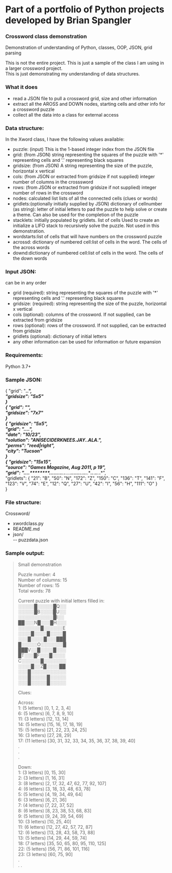 # Part of a portfolio of Python projects developed by Brian Spangler

### Crossword class demonstration  
Demonstration of understanding of Python, classes, OOP, JSON, grid parsing

This is not the entire project. This is just a sample of the class I am using in a larger crossword project.  
This is just demonstrating my understanding of data structures.   

### What it does  
- read a JSON file to pull a crossword grid, size and other information  
- extract all the AROSS and DOWN nodes, starting cells and other info for a crossword puzzle  
- collect all the data into a class for external access  

### Data structure:  
In the Xword class, I have the following values available:
- puzzle: (input) This is the 1-based integer index from the JSON file  
- grid: (from JSON) string representing the squares of the puzzle with '*' representing cells and '.' representing black squares  
- gridsize: (from JSON) A string representing the size of the puzzle, horizontal x vertical  
- cols: (from JSON or extracted from gridsize if not supplied) integer number of columns in the crosssword
- rows: (from JSON or extracted from gridsize if not supplied) integer number of rows in the crossword  
- nodes: calculated list lists of all the connected cells (clues or words)
- gridlets:(optionally initially supplied by JSON) dictionary of cellnumber (as string): letter of initial letters to pad the puzzle to help solve or create a theme. Can also be used for the completion of the puzzle  
- stacklets: initially populated by gridlets. list of cells Used to create an initialize a LIFO stack to recursively solve the puzzle. Not used in this demonstration.  
- wordstarts:list of cells that will have numbers on the crossword puzzle
- acrossd: dictionary of numbered cell:list of cells in the word. The cells of the across words
- downd:dictionary of numbered cell:list of cells in the word. The cells of the down words

### Input JSON:  
can be in any order  
- grid (required): string representing the squares of the puzzle with '*' representing cells and '.' representing black squares  
- gridsize: (required): string representing the size of the puzzle, horizontal x vertical
- cols (optional): columns of the crossword. If not supplied, can be extracted from gridsize  
- rows (optional): rows of the crossword. If not supplied, can be extracted from gridsize     
- gridlets (optional): dictionary of initial letters
- any other information can be used for information or future expansion

### Requirements:
Python 3.7+

### Sample JSON:  
{ 
  "grid": "*******************.****.",  
  "gridsize": "5x5"  
}  
{
  "grid": "*************************************************",  
  "gridsize": "7x7"  
}  
{
  "gridsize": "5x5",  
  "grid": "***************.***..***.",  
  "date": "10/23",  
  "solution": "ANISECIDERKNEES.JAY..ALA.",  
  "perms": "reed|right",  
  "city": "Tucson"  
}  
{
  "gridsize": "15x15",  
  "source": "Games Magazine, Aug 2011, p 19",  
  "grid": "*****.*****.********.*****.**************.***..****.***.***********.***********.****.****.***.****.***....*************....***.****.***.****.****.***********.***********.***.****..***.**************.*****.********.*****.*****",  
  "gridlets": {
     "21": "B",
     "50": "N",
     "172": "Z",
     "150": "C",
     "136": "T",
     "141": "F",
     "123": "V",
     "74": "E",
     "12": "Q",
     "27": "U",
     "42": "I",
     "56": "H",
     "111": "O"
  }  
}  

### File structure: 
Crossword/  
- xwordclass.py  
- README.md  
- json/  
-- puzzdata.json  

### Sample output:  
>Small demonstration  
>  
>Puzzle number: 4  
>Number of columns: 15  
>Number of rows: 15  
>Total words: 78  
>  
>Current puzzle with initial letters filled in:  
>░░░░░█░░░░░█Q░░  
>░░░░░█B░░░░█U░░  
>░░░░░░░░░░░█I░░  
>██░░░N█░░░█H░░░  
>░░░░░░░█░░░░░░E  
>░░░░█░░░░█░░░░█  
>░░░█░░░░█░░░███  
>█░░░░░O░░░░░░░█  
>███V░░█░░░░█░░░  
>█T░░░█F░░░█░░░░  
>C░░░░░░█░░░░░░░  
>░░░░█░░Z█░░░░██  
>░░░█░░░░░░░░░░░  
>░░░█░░░░░█░░░░░  
>░░░█░░░░░█░░░░░  
>  
>Clues:  
>  
>Across:  
> 1: (5 letters) [0, 1, 2, 3, 4]  
> 6: (5 letters) [6, 7, 8, 9, 10]  
>11: (3 letters) [12, 13, 14]  
>14: (5 letters) [15, 16, 17, 18, 19]  
>15: (5 letters) [21, 22, 23, 24, 25]  
>16: (3 letters) [27, 28, 29]  
>17: (11 letters) [30, 31, 32, 33, 34, 35, 36, 37, 38, 39, 40]  
>.  
>.  
>.   
>  
>
>Down:  
> 1: (3 letters) [0, 15, 30]  
> 2: (3 letters) [1, 16, 31]  
> 3: (8 letters) [2, 17, 32, 47, 62, 77, 92, 107]  
> 4: (6 letters) [3, 18, 33, 48, 63, 78]  
> 5: (5 letters) [4, 19, 34, 49, 64]  
> 6: (3 letters) [6, 21, 36]  
> 7: (4 letters) [7, 22, 37, 52]  
> 8: (6 letters) [8, 23, 38, 53, 68, 83]  
> 9: (5 letters) [9, 24, 39, 54, 69]  
>10: (3 letters) [10, 25, 40]  
>11: (6 letters) [12, 27, 42, 57, 72, 87]  
>12: (6 letters) [13, 28, 43, 58, 73, 88]  
>13: (5 letters) [14, 29, 44, 59, 74]  
>18: (7 letters) [35, 50, 65, 80, 95, 110, 125]  
>22: (5 letters) [56, 71, 86, 101, 116]  
>23: (3 letters) [60, 75, 90]  
>.  
>.
>.



